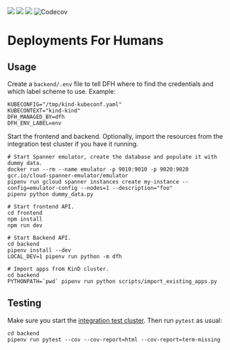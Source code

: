 [![](https://img.shields.io/badge/license-Apache%202-blue.svg)]()
[![](https://img.shields.io/badge/python-3.12-blue.svg)]()
[![](https://github.com/olitheolix/dfh/workflows/build/badge.svg)]()
![Codecov](https://img.shields.io/codecov/c/github/olitheolix/dfh)



# Deployments For Humans

## Usage
Create a `backend/.env` file to tell DFH where to find the credentials and
which label scheme to use. Example:

    KUBECONFIG="/tmp/kind-kubeconf.yaml"
    KUBECONTEXT="kind-kind"
    DFH_MANAGED_BY=dfh
    DFH_ENV_LABEL=env


Start the frontend and backend. Optionally, import the resources from the
integration test cluster if you have it running.

    # Start Spanner emulator, create the database and populate it with dummy data.
    docker run --rm --name emulator -p 9010:9010 -p 9020:9020 gcr.io/cloud-spanner-emulator/emulator
    pipenv run gcloud spanner instances create my-instance --config=emulator-config --nodes=1 --description="foo"
    pipenv python dummy_data.py

    # Start frontend API.
    cd frontend
    npm install
    npm run dev

    # Start Backend API.
    cd backend
    pipenv install --dev
    LOCAL_DEV=1 pipenv run python -m dfh

    # Import apps from KinD cluster.
    cd backend
    PYTHONPATH=`pwd` pipenv run python scripts/import_existing_apps.py

## Testing
Make sure you start the [integration test cluster](integration-test-cluster/). Then run `pytest` as usual:

    cd backend
    pipenv run pytest --cov --cov-report=html --cov-report=term-missing
